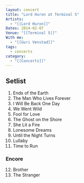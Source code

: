```yaml
---
layout: concert
title: "Lord Huron at Terminal 5"
Artists:
  - "[[Lord Huron]]"
Dates: 2014-02-07
Venue: "[[Terminal 5]]"
With me:
  - "[[Guri Venstad]]"
tags:
  - concerts
category:
  - "[[Concerts]]"
---
```


## Setlist

1. Ends of the Earth
2. The Man Who Lives Forever
3. I Will Be Back One Day
4. We Went Wild
5. Fool for Love
6. The Ghost on the Shore
7. She Lit a Fire
8. Lonesome Dreams
9. Until the Night Turns
10. Lullaby
11. Time to Run

### Encore
12. Brother
13. The Stranger

